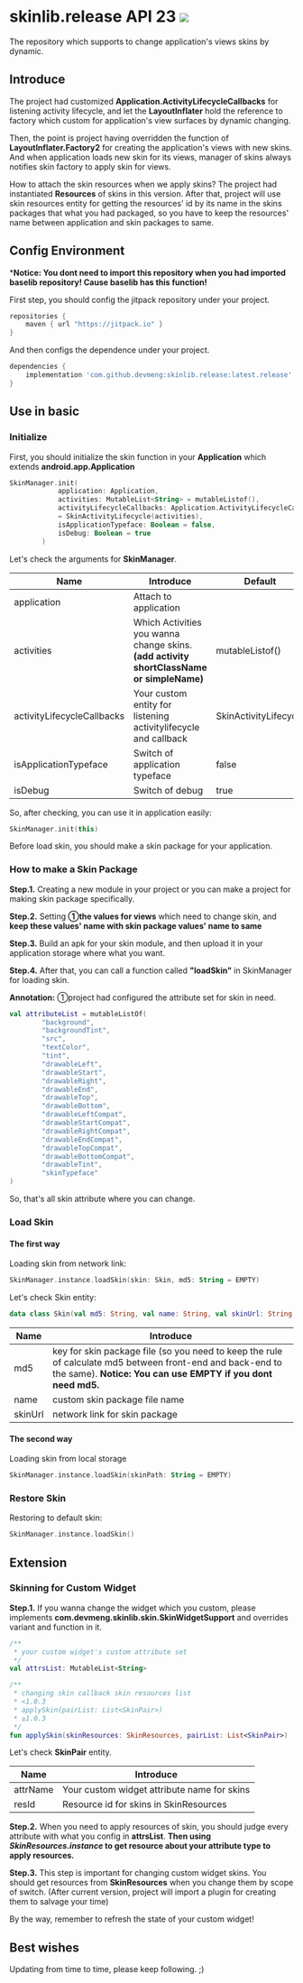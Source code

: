 # skinlib.release  API 23 [![](https://jitpack.io/v/devmeng/skinlib.release.svg)](https://jitpack.io/#devmeng/skinlib.release)

The repository which supports to change application's views skins by dynamic.

## Introduce

The project had customized **Application.ActivityLifecycleCallbacks** for listening activity lifecycle, and let the **LayoutInflater** hold the reference to factory which custom for application's view surfaces by dynamic changing.

Then, the point is project having overridden the function of **LayoutInflater.Factory2** for creating the application's views with new skins. And when application loads new skin for its views, manager of skins always notifies skin factory to apply skin for views.

How to attach the skin resources when we apply skins? The project had instantiated **Resources** of skins in this version. After that, project will use skin resources entity for getting the resources' id by its name in the skins packages that what you had packaged, so you have to keep the resources' name between application and skin packages to same.

## Config Environment

***Notice: You dont need to import this repository when you had imported baselib repository! Cause baselib has this function!**

First step, you should config the jitpack repository under your project.

```groovy
repositories {
    maven { url "https://jitpack.io" }
}
```

And then configs the dependence under your project.

```groovy
dependencies {
    implementation 'com.github.devmeng:skinlib.release:latest.release'
}
```

## Use in basic

### Initialize

First, you should initialize the skin function in your **Application** which extends **android.app.Application**

```kotlin
SkinManager.init(
            application: Application,
   			activities: MutableList<String> = mutableListof(),
            activityLifecycleCallbacks: Application.ActivityLifecycleCallbacks
            = SkinActivityLifecycle(activities),
            isApplicationTypeface: Boolean = false,
            isDebug: Boolean = true
        )
```

Let's check the arguments for **SkinManager**.

| Name                       | Introduce                                                    | Default               | Version |
| -------------------------- | ------------------------------------------------------------ | --------------------- | ------- |
| application                | Attach to application                                        |                       |         |
| activities                 | Which Activities you wanna change skins. **(add activity shortClassName or simpleName)** | mutableListof()       | ＞1.0.4 |
| activityLifecycleCallbacks | Your custom entity for listening activitylifecycle and callback | SkinActivityLifecycle |         |
| isApplicationTypeface      | Switch of application typeface                               | false                 |         |
| isDebug                    | Switch of debug                                              | true                  |         |

So, after checking, you can use it in application easily:

```kotlin
SkinManager.init(this)
```

Before load skin, you should make a skin package for your application.

### How to make a Skin Package

**Step.1.** Creating a new module in your project or you can make a project for making skin package specifically.

**Step.2.** Setting **①the values for views** which need to change skin, and **keep these values' name with skin package values' name to same**

**Step.3.** Build an apk for your skin module, and then upload it in your application storage where what you want.

**Step.4.** After that, you can call a function called **"loadSkin"** in SkinManager for loading skin.

**Annotation:** ①project had configured the attribute set for skin in need.

```kotlin
val attributeList = mutableListOf(
        "background",
        "backgroundTint",
        "src",
        "textColor",
        "tint",
        "drawableLeft",
        "drawableStart",
        "drawableRight",
        "drawableEnd",
        "drawableTop",
        "drawableBottom",
        "drawableLeftCompat",
        "drawableStartCompat",
        "drawableRightCompat",
        "drawableEndCompat",
        "drawableTopCompat",
        "drawableBottomCompat",
        "drawableTint",
        "skinTypeface"
)
```

So, that's all skin attribute where you can change.

### Load Skin

#### The first way

Loading skin from network link:

```kotlin
SkinManager.instance.loadSkin(skin: Skin, md5: String = EMPTY)
```

Let's check Skin entity:

```kotlin
data class Skin(val md5: String, val name: String, val skinUrl: String)
```

| Name    | Introduce                                                    |
| ------- | ------------------------------------------------------------ |
| md5     | key for skin package file (so you need to keep the rule of calculate md5 between front-end and back-end to the same). **Notice: You can use EMPTY if you dont need md5.** |
| name    | custom skin package file name                                |
| skinUrl | network link for skin package                                |

#### The second way

Loading skin from local storage

```kotlin
SkinManager.instance.loadSkin(skinPath: String = EMPTY)
```

### Restore Skin

Restoring to default skin:

```kotlin
SkinManager.instance.loadSkin()
```

## Extension

### Skinning for Custom Widget

**Step.1.** If you wanna change the widget which you custom, please implements **com.devmeng.skinlib.skin.SkinWidgetSupport** and overrides variant and function in it.

```kotlin
/**
 * your custom widget's custom attribute set
 */
val attrsList: MutableList<String>

/**
 * changing skin callback skin resources list
 * <1.0.3
 * applySkin(pairList: List<SkinPair>)
 * ≥1.0.3 
 */
fun applySkin(skinResources: SkinResources, pairList: List<SkinPair>)
```

Let's check **SkinPair** entity.

| Name     | Introduce                                   |
| -------- | ------------------------------------------- |
| attrName | Your custom widget attribute name for skins |
| resId    | Resource id for skins in SkinResources      |

**Step.2.** When you need to apply resources of skin, you should judge every attribute with what you config in **attrsList**. **Then using *SkinResources.instance* to get resource about your attribute type to apply resources.**

**Step.3.** This step is important for changing custom widget skins. You should get resources from **SkinResources** when you change them by scope of switch. (After current version, project will import a plugin for creating them to salvage your time)

By the way, remember to refresh the state of your custom widget!

## Best wishes

Updating from time to time, please keep following. ;)